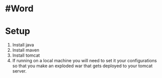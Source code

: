 #Word
================


Setup
================
1. Install java
2. Install maven
3. Install tomcat
4. If running on a local machine you will need to set it your configurations so that you
   make an exploded war that gets deployed to your tomcat server.
